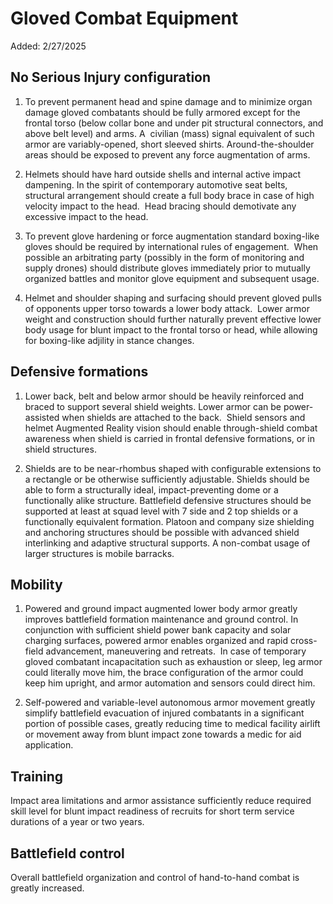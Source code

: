 # Gloved Combat Equipment

Added: 2/27/2025

## No Serious Injury configuration

1. To prevent permanent head and spine damage and to minimize organ damage gloved combatants should be fully armored except for the frontal torso (below collar bone and under pit structural connectors, and above belt level) and arms. A  civilian (mass) signal equivalent of such armor are variably-opened, short sleeved shirts. Around-the-shoulder areas should be exposed to prevent any force augmentation of arms.

2. Helmets should have hard outside shells and internal active impact dampening. In the spirit of contemporary automotive seat belts, structural arrangement should create a full body brace in case of high velocity impact to the head.  Head bracing should demotivate any excessive impact to the head.

3. To prevent glove hardening or force augmentation standard boxing-like gloves should be required by international rules of engagement.  When possible an arbitrating party (possibly in the form of monitoring and supply drones) should distribute gloves immediately prior to mutually organized battles and monitor glove equipment and subsequent usage.

4. Helmet and shoulder shaping and surfacing should prevent gloved pulls of opponents upper torso towards a lower body attack.  Lower armor weight and construction should further naturally prevent effective lower body usage for blunt impact to the frontal torso or head, while allowing for boxing-like adjility in stance changes.

## Defensive formations

1. Lower back, belt and below armor should be heavily reinforced and braced to support several shield weights. Lower armor can be power-assisted when shields are attached to the back.  Shield sensors and helmet Augmented Reality vision should enable through-shield combat awareness when shield is carried in frontal defensive formations, or in shield structures.

2. Shields are to be near-rhombus shaped with configurable extensions to a rectangle or be otherwise sufficiently adjustable. Shields should be able to form a structurally ideal, impact-preventing dome or a functionally alike structure. Battlefield defensive structures should be supported at least at squad level with 7 side and 2 top shields or a functionally equivalent formation. Platoon and company size shielding and anchoring structures should be possible with advanced shield interlinking and adaptive structural supports. A non-combat usage of larger structures is mobile barracks.

## Mobility

1. Powered and ground impact augmented lower body armor greatly improves battlefield formation maintenance and ground control. In conjunction with sufficient shield power bank capacity and solar charging surfaces, powered armor enables organized and rapid cross-field advancement, maneuvering and retreats.  In case of temporary gloved combatant incapacitation such as exhaustion or sleep, leg armor could literally move him, the brace configuration of the armor could keep him upright, and armor automation and sensors could direct him.

2. Self-powered and variable-level autonomous armor movement greatly simplify battlefield evacuation of injured combatants in a significant portion of possible cases, greatly reducing time to medical facility airlift or movement away from blunt impact zone towards a medic for aid application.

## Training 

Impact area limitations and armor assistance sufficiently reduce required skill level for blunt impact readiness of recruits for short term service durations of a year or two years.

## Battlefield control

Overall battlefield organization and control of hand-to-hand combat is greatly increased.
